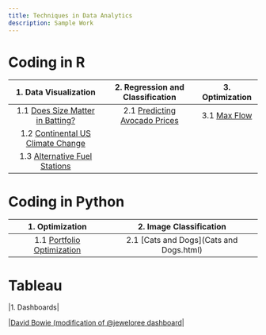 ```yaml
---
title: Techniques in Data Analytics
description: Sample Work
---
```


# Coding in R

|1. Data Visualization|2. Regression and Classification|3. Optimization|
|:--------------------------------------------------:|:----------------------------------:|:------------------------------:|
|1.1 [Does Size Matter in Batting?](Does_Size_Matter_in_Batting1.html)|2.1 [Predicting Avocado Prices](Avocado.html)|3.1 [Max Flow](Max_Flow.html)|
|1.2 [Continental US Climate Change](Climate.html)|||
|1.3 [Alternative Fuel Stations](Stations1.html)|||


# Coding in Python

|1. Optimization|2. Image Classification|
|:------------------------:|:-----------------------------:|
|1.1 [Portfolio Optimization](Portfolio.html)|2.1 [Cats and Dogs](Cats and Dogs.html)|


# Tableau
|1. Dashboards|

|[David Bowie (modification of @jeweloree dashboard](BowieTour.png)|

